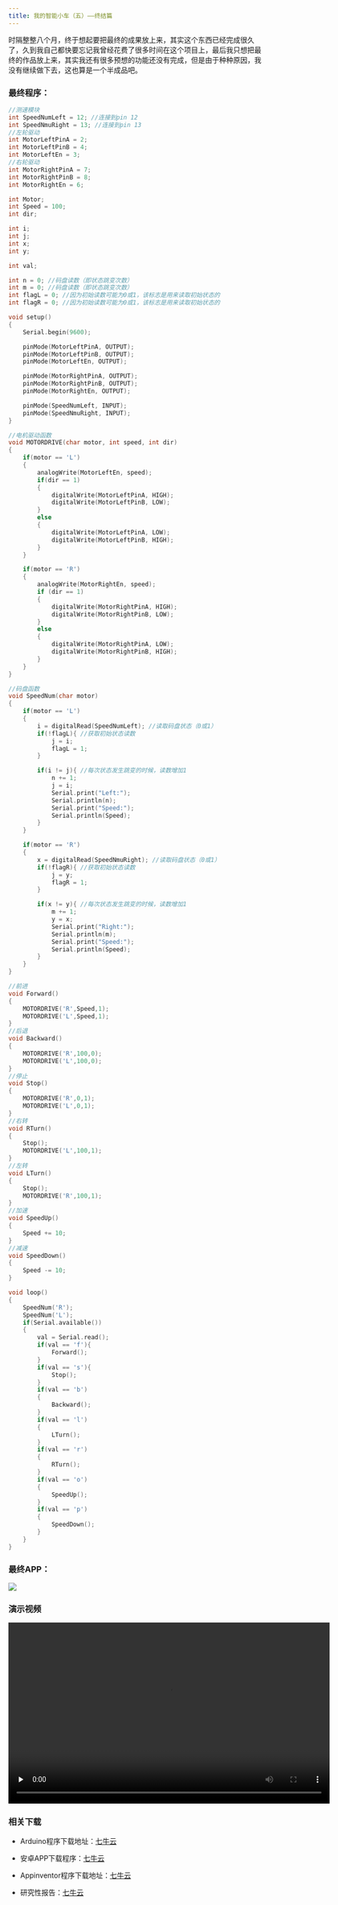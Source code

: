 ```yaml
---
title: 我的智能小车（五）——终结篇
---
```

时隔整整八个月，终于想起要把最终的成果放上来，其实这个东西已经完成很久了，久到我自己都快要忘记我曾经花费了很多时间在这个项目上，最后我只想把最终的作品放上来，其实我还有很多预想的功能还没有完成，但是由于种种原因，我没有继续做下去，这也算是一个半成品吧。

### 最终程序：

```c
//测速模块
int SpeedNumLeft = 12; //连接到pin 12
int SpeedNmuRight = 13; //连接到pin 13
//左轮驱动
int MotorLeftPinA = 2;
int MotorLeftPinB = 4;
int MotorLeftEn = 3;
//右轮驱动
int MotorRightPinA = 7;
int MotorRightPinB = 8;
int MotorRightEn = 6;

int Motor;
int Speed = 100;
int dir;

int i;
int j;
int x;
int y;

int val;

int n = 0; //码盘读数（即状态跳变次数）
int m = 0; //码盘读数（即状态跳变次数）
int flagL = 0; //因为初始读数可能为0或1，该标志是用来读取初始状态的
int flagR = 0; //因为初始读数可能为0或1，该标志是用来读取初始状态的

void setup()
{
    Serial.begin(9600);

    pinMode(MotorLeftPinA, OUTPUT);
    pinMode(MotorLeftPinB, OUTPUT);
    pinMode(MotorLeftEn, OUTPUT);

    pinMode(MotorRightPinA, OUTPUT);
    pinMode(MotorRightPinB, OUTPUT);
    pinMode(MotorRightEn, OUTPUT);

    pinMode(SpeedNumLeft, INPUT);
    pinMode(SpeedNmuRight, INPUT);  
}

//电机驱动函数
void MOTORDRIVE(char motor, int speed, int dir)
{
    if(motor == 'L')    
    {
        analogWrite(MotorLeftEn, speed);
        if(dir == 1)
        {
            digitalWrite(MotorLeftPinA, HIGH);
            digitalWrite(MotorLeftPinB, LOW);
        }
        else
        {
            digitalWrite(MotorLeftPinA, LOW);
            digitalWrite(MotorLeftPinB, HIGH);
        }
    }

    if(motor == 'R')    
    {
        analogWrite(MotorRightEn, speed);
        if (dir == 1)
        {
            digitalWrite(MotorRightPinA, HIGH);
            digitalWrite(MotorRightPinB, LOW);
        }
        else
        {
            digitalWrite(MotorRightPinA, LOW);
            digitalWrite(MotorRightPinB, HIGH);
        }
    }
}

//码盘函数
void SpeedNum(char motor)
{
    if(motor == 'L')
    {
        i = digitalRead(SpeedNumLeft); //读取码盘状态（0或1）
        if(!flagL){ //获取初始状态读数
            j = i;
            flagL = 1;
        }

        if(i != j){ //每次状态发生跳变的时候，读数增加1
            n += 1;
            j = i;
            Serial.print("Left:");
            Serial.println(n);
            Serial.print("Speed:");
            Serial.println(Speed);
        }
    }

    if(motor == 'R')
    {
        x = digitalRead(SpeedNmuRight); //读取码盘状态（0或1）
        if(!flagR){ //获取初始状态读数
            j = y;
            flagR = 1;
        }

        if(x != y){ //每次状态发生跳变的时候，读数增加1
            m += 1;
            y = x;
            Serial.print("Right:");
            Serial.println(m);
            Serial.print("Speed:");
            Serial.println(Speed);
        }
    }
}

//前进
void Forward()
{
    MOTORDRIVE('R',Speed,1);
    MOTORDRIVE('L',Speed,1);
}
//后退
void Backward()
{
    MOTORDRIVE('R',100,0);
    MOTORDRIVE('L',100,0);
}
//停止
void Stop()
{
    MOTORDRIVE('R',0,1);
    MOTORDRIVE('L',0,1);    
}
//右转
void RTurn()
{
    Stop();
    MOTORDRIVE('L',100,1);
}
//左转
void LTurn()
{
    Stop();
    MOTORDRIVE('R',100,1);
}
//加速
void SpeedUp()
{
    Speed += 10;
}
//减速
void SpeedDown()
{
    Speed -= 10;
}

void loop()
{
    SpeedNum('R');
    SpeedNum('L');
    if(Serial.available())
    {
        val = Serial.read();
        if(val == 'f'){
            Forward();
        }
        if(val == 's'){
            Stop();
        }
        if(val == 'b')
        {
            Backward();
        }
        if(val == 'l')
        {
            LTurn();
        }
        if(val == 'r')
        {
            RTurn();
        }
        if(val == 'o')
        {
            SpeedUp();
        }
        if(val == 'p')
        {
            SpeedDown();
        }
    }
}
```

### 最终APP：

![](https://cdn.jczkids.com/APP%E7%95%8C%E9%9D%A2.jpg)

### 演示视频

<video controls width="640" height="360" preload="none">
  <source src="https://cdn.jczkids.com/Arduino%2BAndroid%20%E8%93%9D%E7%89%99%E9%81%A5%E6%8E%A7%E5%B0%8F%E8%BD%A6.mp4" type="video/mp4">
  Your browser does not support the <code>video</code> element.
</video>

### 相关下载

+   Arduino程序下载地址：[七牛云](https://cdn.jczkids.com/ArduinoCar.ino)

+   安卓APP下载程序：[七牛云](https://cdn.jczkids.com/BlueCar.apk)

+   Appinventor程序下载地址：[七牛云](https://cdn.jczkids.com/BlueCar.zip)

+   研究性报告：[七牛云](https://cdn.jczkids.com/%E7%A0%94%E7%A9%B6%E6%80%A7%E6%8A%A5%E5%91%8A.pdf)

